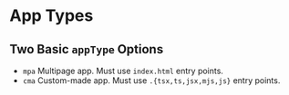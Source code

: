 # App Types

## Two Basic `appType` Options

-   `mpa` Multipage app. Must use `index.html` entry points.
-   `cma` Custom-made app. Must use `.{tsx,ts,jsx,mjs,js}` entry points.
